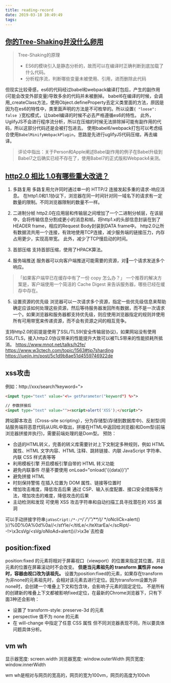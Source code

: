 ```yaml
---
title: reading-record
date: 2019-03-18 10:49:49
tags:
---
```


## [你的Tree-Shaking并没什么卵用](https://juejin.im/post/5a5652d8f265da3e497ff3de#comment)
> Tree-Shaking的原理
> - ES6的模块引入是静态分析的，故而可以在编译时正确判断到底加载了什么代码。
> - 分析程序流，判断哪些变量未被使用、引用，进而删除此代码

但现实比较骨感，es6的代码经过babel和webpack编译打包后，产生的副作用(可能会改变外部变量)导致多余的代码并未被删掉。
babel6在编译的时候，会调用_createClass方法，使用Object.defineProperty去定义类里面的方法，原因是因为在es6的特性中，类里面声明的方法是不可枚举的。所以设置`{ "loose": false }`宽松模式，让babel编译的时候不必去严格遵循es6的特性。
此外，UglifyJS不会进行程序流分析，所以在压缩的时候无法排除掉可能有副作用的代码，所以这部分代码还是会被打包进去。
使用babel6/webpack打包可以考虑结合使用`BabelMinifyWebpackPlugin`，思路是先进行uglifyJS代码压缩，再去编译。
> 评论中指出：关于Person和Apple阐述Babel副作用的例子在Babel升级到Babel7之后确实已经不存在了，使用Babel7的正式版和Webpack4亲测。

## [http2.0 相比 1.0有哪些重大改进？](https://www.zhihu.com/question/34074946)
1. 多路复用
多路复用允许同时通过单一的 HTTP/2 连接发起多重的请求-响应消息。
在http1.0和1.1协议下，浏览器在同一时间针对同一域名下的请求有一定数量的限制。不同浏览器限制的数量不一样。

2. 二进制分帧
http2.0在应用层和传输层之间增加了一个二进制分帧层，在该层中，会将传输信息分割成更小的消息和帧。将http1.x的头部信息封装在到了HEADER frame，相应的Request Body封装到DATA frame中。
http2.0让所有数据流共用一个连接，有效地使用TCP连接，减少服务端的链接压力，内存占用更少，实现高带宽。
此外，减少了TCP慢启动的时间。

3. 首部压缩
支持首部压缩，使用了HPACK算法。

4. 服务端推送
服务器可以向客户端推送可能需要的资源，对一个请求发送多个响应。
> 「如果客户端早已在缓存中有了一份 copy 怎么办？」
> 一个推荐的解决方案是，客户端使用一个简洁的 Cache Digest 来告诉服务器，哪些已经在缓存中存在。

5. 设置资源的优先级
浏览器可以一次请求多个资源，指定一些优先级信息来帮助确定应该如何处理这些资源，然后等待服务器发回所有数据，而不是一次请求一个。如果浏览器和服务器都支持优先级，则应使用浏览器指定的规则并使用所有可用带宽来传递资源，而不会有资源之间的相互竞争。

支持http2.0的前提是使用了SSL/TLS9(安全传输层协议)，如果网站没有使用SSL/TLS，接入http2.0协议带来的性能提升大致可以被TLS带来的性能损耗所抵消。
https://www.mnot.net/talks/h2fe/
https://www.w3ctech.com/topic/1563#tip7sharding
https://juejin.im/post/5c1d9b8ae51d4559746922de

## xss攻击
例如：http://xxx/search?keyword="><script>alert('XSS');</script> 
``` html
<input type="text" value="<%= getParameter("keyword") %>">

// 参数拼接后
<input type="text" value=""><script>alert('XSS');</script>">
```
跨站脚本攻击（Cross-site scripting），分为存储型(存储到数据库中)、反射型(网站服务端将恶意代码从URL中取出，拼接在HTML中返回给浏览器)和Dom型(前端浏览器拼接并执行)，需要前端处理的是Dom型。
预防：
- 合适的HTML转义，完善的转义库需要针对上下文制定多种规则，例如 HTML 属性、HTML 文字内容、HTML 注释、跳转链接、内联 JavaScript 字符串、内联 CSS 样式表等等
- 利用模板引擎 开启模板引擎自带的 HTML 转义功能
- 避免内联事件 尽量不要使用 onLoad="onload('{{data}}')"
- 避免拼接 HTML
- 时刻保持警惕 在插入位置为 DOM 属性、链接等位置时
- 增加攻击难度，降低攻击后果 通过 CSP、输入长度配置、接口安全措施等方法，增加攻击的难度，降低攻击的后果
- 主动检测和发现 可使用 XSS 攻击字符串和自动扫描工具寻找潜在的 XSS 漏洞
 
可以手动拼接字符串`jaVasCript:/*-/*`/*\`/*'/*"/**/(/* */oNcliCk=alert() )//%0D%0A%0d%0a//</stYle/</titLe/</teXtarEa/</scRipt/--!>\x3csVg/<sVg/oNloAd=alert()//>\x3e`去检查

## position:fixed
position:fixed 的元素将相对于屏幕视口（viewport）的位置来指定其位置。并且元素的位置在屏幕滚动时不会改变。
**但是当元素祖先的 transform 属性非 none 时，容器由视口改为该祖先。**
设置为position:fixed的元素，如果存在transform为非none的元素祖先时，会相对该元素去进行定位。因为transform设置为非none时，会创建一个堆叠上下文和包含块，会影响子元素的固定定位。
不是所有的创建新的堆叠上下文都被影响fixed定位，在最新的Chrome浏览器下，只有下面3种还会影响：
- 设置了 transform-style: preserve-3d 的元素
- perspective 值不为 none 的元素
- 在 will-change 中指定了任意 CSS 属性
但不同浏览器表现不同，所以要具体问题具体分析。


## vm wh
显示器宽度: screen.width
浏览器宽度: window.outerWidth
网页宽度: window.innerWidth

wm wh是相对与网页的宽高的，网页的宽为100vm，网页的高度为100vh